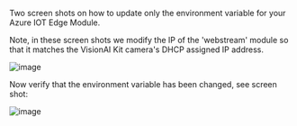 Two screen shots on how to update only the environment variable for your Azure IOT Edge Module.

Note, in these screen shots we modify the IP of the 'webstream' module so that it matches the VisionAI Kit camera's DHCP assigned IP address. 

![image](https://user-images.githubusercontent.com/57420850/75941860-6c931b80-5e56-11ea-9041-23eeb2d39084.png)


Now verify that the environment variable has been changed, see screen shot: 

![image](https://user-images.githubusercontent.com/57420850/75941860-6c931b80-5e56-11ea-9041-23eeb2d39084.png)
